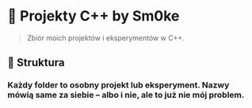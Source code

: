 # 🔧 Projekty C++ by Sm0ke

> Zbiór moich projektów i eksperymentów w C++.

## 📁 Struktura

### Każdy folder to osobny projekt lub eksperyment. Nazwy mówią same za siebie – albo i nie, ale to już nie mój problem.

